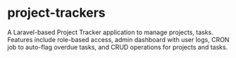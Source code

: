 # project-trackers
A Laravel-based Project Tracker application to manage projects, tasks.   Features include role-based access, admin dashboard with user logs, CRON job to auto-flag overdue tasks, and CRUD operations for projects and tasks.
